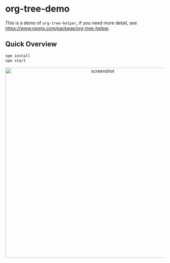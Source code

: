 # org-tree-demo

This is a demo of `org-tree-helper`, if you need more detail, see https://www.npmjs.com/package/org-tree-helper.

## Quick Overview

```sh
npm install
npm start
```

<p align='center'>
<img src='https://uploads.codesandbox.io/uploads/user/7824cf44-e95e-41df-a928-7310109a8df0/SwJo-screenshot.png' width='600' alt='screenshot'>
</p>
